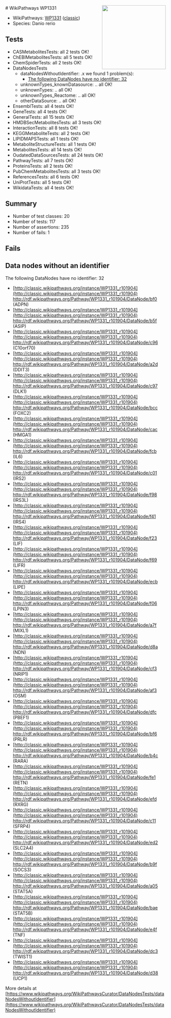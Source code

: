 <img style="float: right; width: 200px" src="https://upload.wikimedia.org/wikipedia/commons/thumb/8/83/Wplogo_with_text_500.png/640px-Wplogo_with_text_500.png" />
# WikiPathways WP1331

* WikiPathways: [WP1331](https://wikipathways.org/pathways/WP1331) ([classic](https://classic.wikipathways.org/instance/WP1331))
* Species: Danio rerio
## Tests
* CASMetabolitesTests: all 2 tests OK!
* ChEBIMetabolitesTests: all 5 tests OK!
* ChemSpiderTests: all 2 tests OK!
* DataNodesTests
    * dataNodesWithoutIdentifier: .x we found 1 problem(s):
        * [The following DataNodes have no identifier: 32](#8792c4d0)
    * unknownTypes_knownDatasource: .. all OK!
    * unknownTypes: .. all OK!
    * unknownTypes_Reactome: .. all OK!
    * otherDataSource: .. all OK!
* EnsemblTests: all 4 tests OK!
* GeneTests: all 4 tests OK!
* GeneralTests: all 15 tests OK!
* HMDBSecMetabolitesTests: all 3 tests OK!
* InteractionTests: all 8 tests OK!
* KEGGMetaboliteTests: all 2 tests OK!
* LIPIDMAPSTests: all 1 tests OK!
* MetaboliteStructureTests: all 1 tests OK!
* MetabolitesTests: all 14 tests OK!
* OudatedDataSourcesTests: all 24 tests OK!
* PathwayTests: all 7 tests OK!
* ProteinsTests: all 2 tests OK!
* PubChemMetabolitesTests: all 3 tests OK!
* ReferencesTests: all 6 tests OK!
* UniProtTests: all 5 tests OK!
* WikidataTests: all 4 tests OK!


## Summary

* Number of test classes: 20
* Number of tests: 117
* Number of assertions: 235
* Number of fails: 1

## Fails

<a name="8792c4d0" />

## Data nodes without an identifier

The following DataNodes have no identifier: 32

* [http://classic.wikipathways.org/instance/WP1331_r101904](http://classic.wikipathways.org/instance/WP1331_r101904) http://rdf.wikipathways.org/Pathway/WP1331_r101904/DataNode/bf0 (ADPN)
* [http://classic.wikipathways.org/instance/WP1331_r101904](http://classic.wikipathways.org/instance/WP1331_r101904) http://rdf.wikipathways.org/Pathway/WP1331_r101904/DataNode/b5f (ASIP)
* [http://classic.wikipathways.org/instance/WP1331_r101904](http://classic.wikipathways.org/instance/WP1331_r101904) http://rdf.wikipathways.org/Pathway/WP1331_r101904/DataNode/c96 (C10orf70)
* [http://classic.wikipathways.org/instance/WP1331_r101904](http://classic.wikipathways.org/instance/WP1331_r101904) http://rdf.wikipathways.org/Pathway/WP1331_r101904/DataNode/a2d (DDIT3)
* [http://classic.wikipathways.org/instance/WP1331_r101904](http://classic.wikipathways.org/instance/WP1331_r101904) http://rdf.wikipathways.org/Pathway/WP1331_r101904/DataNode/c97 (DLK1)
* [http://classic.wikipathways.org/instance/WP1331_r101904](http://classic.wikipathways.org/instance/WP1331_r101904) http://rdf.wikipathways.org/Pathway/WP1331_r101904/DataNode/bcc (FOXC2)
* [http://classic.wikipathways.org/instance/WP1331_r101904](http://classic.wikipathways.org/instance/WP1331_r101904) http://rdf.wikipathways.org/Pathway/WP1331_r101904/DataNode/cac (HMGA1)
* [http://classic.wikipathways.org/instance/WP1331_r101904](http://classic.wikipathways.org/instance/WP1331_r101904) http://rdf.wikipathways.org/Pathway/WP1331_r101904/DataNode/fcb (IL6)
* [http://classic.wikipathways.org/instance/WP1331_r101904](http://classic.wikipathways.org/instance/WP1331_r101904) http://rdf.wikipathways.org/Pathway/WP1331_r101904/DataNode/c01 (IRS2)
* [http://classic.wikipathways.org/instance/WP1331_r101904](http://classic.wikipathways.org/instance/WP1331_r101904) http://rdf.wikipathways.org/Pathway/WP1331_r101904/DataNode/f98 (IRS3L)
* [http://classic.wikipathways.org/instance/WP1331_r101904](http://classic.wikipathways.org/instance/WP1331_r101904) http://rdf.wikipathways.org/Pathway/WP1331_r101904/DataNode/f41 (IRS4)
* [http://classic.wikipathways.org/instance/WP1331_r101904](http://classic.wikipathways.org/instance/WP1331_r101904) http://rdf.wikipathways.org/Pathway/WP1331_r101904/DataNode/f23 (LIF)
* [http://classic.wikipathways.org/instance/WP1331_r101904](http://classic.wikipathways.org/instance/WP1331_r101904) http://rdf.wikipathways.org/Pathway/WP1331_r101904/DataNode/f69 (LIFR)
* [http://classic.wikipathways.org/instance/WP1331_r101904](http://classic.wikipathways.org/instance/WP1331_r101904) http://rdf.wikipathways.org/Pathway/WP1331_r101904/DataNode/ecb (LIPE)
* [http://classic.wikipathways.org/instance/WP1331_r101904](http://classic.wikipathways.org/instance/WP1331_r101904) http://rdf.wikipathways.org/Pathway/WP1331_r101904/DataNode/f06 (LPIN3)
* [http://classic.wikipathways.org/instance/WP1331_r101904](http://classic.wikipathways.org/instance/WP1331_r101904) http://rdf.wikipathways.org/Pathway/WP1331_r101904/DataNode/a7f (MIXL1)
* [http://classic.wikipathways.org/instance/WP1331_r101904](http://classic.wikipathways.org/instance/WP1331_r101904) http://rdf.wikipathways.org/Pathway/WP1331_r101904/DataNode/d8a (NDN)
* [http://classic.wikipathways.org/instance/WP1331_r101904](http://classic.wikipathways.org/instance/WP1331_r101904) http://rdf.wikipathways.org/Pathway/WP1331_r101904/DataNode/cf3 (NRIP1)
* [http://classic.wikipathways.org/instance/WP1331_r101904](http://classic.wikipathways.org/instance/WP1331_r101904) http://rdf.wikipathways.org/Pathway/WP1331_r101904/DataNode/af3 (OSM)
* [http://classic.wikipathways.org/instance/WP1331_r101904](http://classic.wikipathways.org/instance/WP1331_r101904) http://rdf.wikipathways.org/Pathway/WP1331_r101904/DataNode/dfc (PBEF1)
* [http://classic.wikipathways.org/instance/WP1331_r101904](http://classic.wikipathways.org/instance/WP1331_r101904) http://rdf.wikipathways.org/Pathway/WP1331_r101904/DataNode/bf6 (PRLR)
* [http://classic.wikipathways.org/instance/WP1331_r101904](http://classic.wikipathways.org/instance/WP1331_r101904) http://rdf.wikipathways.org/Pathway/WP1331_r101904/DataNode/b4c (RARA)
* [http://classic.wikipathways.org/instance/WP1331_r101904](http://classic.wikipathways.org/instance/WP1331_r101904) http://rdf.wikipathways.org/Pathway/WP1331_r101904/DataNode/fe1 (RETN)
* [http://classic.wikipathways.org/instance/WP1331_r101904](http://classic.wikipathways.org/instance/WP1331_r101904) http://rdf.wikipathways.org/Pathway/WP1331_r101904/DataNode/efd (RXRG)
* [http://classic.wikipathways.org/instance/WP1331_r101904](http://classic.wikipathways.org/instance/WP1331_r101904) http://rdf.wikipathways.org/Pathway/WP1331_r101904/DataNode/c11 (SFRP4)
* [http://classic.wikipathways.org/instance/WP1331_r101904](http://classic.wikipathways.org/instance/WP1331_r101904) http://rdf.wikipathways.org/Pathway/WP1331_r101904/DataNode/ed2 (SLC2A4)
* [http://classic.wikipathways.org/instance/WP1331_r101904](http://classic.wikipathways.org/instance/WP1331_r101904) http://rdf.wikipathways.org/Pathway/WP1331_r101904/DataNode/b9f (SOCS3)
* [http://classic.wikipathways.org/instance/WP1331_r101904](http://classic.wikipathways.org/instance/WP1331_r101904) http://rdf.wikipathways.org/Pathway/WP1331_r101904/DataNode/a05 (STAT5A)
* [http://classic.wikipathways.org/instance/WP1331_r101904](http://classic.wikipathways.org/instance/WP1331_r101904) http://rdf.wikipathways.org/Pathway/WP1331_r101904/DataNode/bae (STAT5B)
* [http://classic.wikipathways.org/instance/WP1331_r101904](http://classic.wikipathways.org/instance/WP1331_r101904) http://rdf.wikipathways.org/Pathway/WP1331_r101904/DataNode/e4f (TNF)
* [http://classic.wikipathways.org/instance/WP1331_r101904](http://classic.wikipathways.org/instance/WP1331_r101904) http://rdf.wikipathways.org/Pathway/WP1331_r101904/DataNode/dc3 (TWIST1)
* [http://classic.wikipathways.org/instance/WP1331_r101904](http://classic.wikipathways.org/instance/WP1331_r101904) http://rdf.wikipathways.org/Pathway/WP1331_r101904/DataNode/d38 (UCP1)


More details at [https://www.wikipathways.org/WikiPathwaysCurator/DataNodesTests/dataNodesWithoutIdentifier](https://www.wikipathways.org/WikiPathwaysCurator/DataNodesTests/dataNodesWithoutIdentifier)

